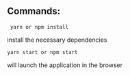 ## Commands:
<code> yarn or npm install</code>

install the necessary dependencies

<code>yarn start or npm start</code>

will launch the application in the browser
